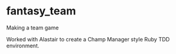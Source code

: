 # fantasy_team
Making a team game

Worked with Alastair to create a Champ Manager style Ruby TDD environment.
